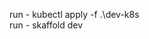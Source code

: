 run - kubectl apply -f .\dev-k8s\
run - skaffold dev
<!-- have it built by visual studio if not working -->
<!-- http://localhost/swagger/index.html?urls.primaryName=V3 -->
<!-- 
docker build -t avaneesa/csharpstarterapi .

docker tag avaneesa/csharpstarterapi .azurecr.io/csharpstarterapi:v10

docker push azurecr.io/csharpstarterapi:v10

kubectl create secret generic connectionstring --from-literal PrimaryConnection="connectionstring"     -->
